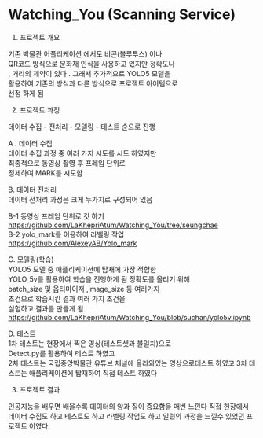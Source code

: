 # Watching_You (Scanning Service)

1. 프로젝트 개요

기존 박물관 어플리케이션 에서도 비콘(블루투스) 이나<br>
QR코드 방식으로 문화재 인식을 사용하고 있지만 정확도나<br>
, 거리의 제약이 있다 . 그래서 추가적으로 YOLO5 모델을<br>
활용하여 기존의 방식과 다른 방식으로 프로젝트 아이템으로 <br>
선정 하게 됨<br>

2. 프로젝트 과정<br>

데이터 수집 - 전처리 - 모델링 - 테스트 순으로 진행<br>

A . 데이터 수집<br>
데이터 수집 과정 중 여러 가지 시도를 시도 하였지만<br> 
최종적으로 동영상 촬영 후 프레임 단위로 <br>
정제하여 MARK를 시도함<br>

B. 데이터 전처리<br>
데이터 전처리 과정은 크게 두가지로 구성되어 있음<br>

 B-1 동영상 프레임 단위로 컷 하기<br>
https://github.com/LaKhepriAtum/Watching_You/tree/seungchae<br>
 B-2 yolo_mark를 이용하여 라벨링 작업<br>
https://github.com/AlexeyAB/Yolo_mark<br>

C. 모델링(학습)<br>
YOLO5 모델 중 애플리케이션에 탑재에 가장 적합한 <br>
YOLO_5v를 활용하여 학습을 진행하게 됨 정확도를 올리기 위해 <br>
batch_size 및 옵티마이저 ,image_size 등 여러가지<br>
조건으로 학습시킨 결과 여러 가지 조건을<br>
실험하고 결과를 만들게 됨<br>
https://github.com/LaKhepriAtum/Watching_You/blob/suchan/yolo5v.ipynb<br>

D. 테스트 <br>
1차 테스트는 현장에서 찍은 영상(테스트셋과 불일치)으로<br>
Detect.py를 활용하여 테스트 하였고<br>
2차 테스트는 국립중앙박물관 유튜브 채널에 올라와있는 
영상으로테스트 하였고
3차 테스트는 애플리케이션에 탑재하여 직접 테스트 하였다

3. 프로젝트 결과

인공지능을 배우면 배울수록 데이터의 양과 질이 중요함을 매번 느낀다
직접 현장에서 데이터 수집도 하고 테스트도 하고 라벨링 작업도 하고
일련의 과정을 느낄수 있었던 프로젝트 이였다.
